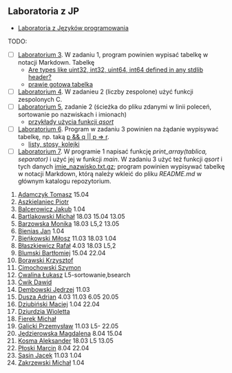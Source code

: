 ## Laboratoria z JP

* [Laboratoria z Języków programowania](https://inf.ug.edu.pl/~stefan/Dydaktyka/JezProg/Slajdy/index.html#lab)

TODO:

* [ ] [Laboratorium 3](https://inf.ug.edu.pl/~stefan/Dydaktyka/JezProg/Slajdy/Labs03). W zadaniu 1,
  program powinien wypisać tabelkę w notacji Markdown. Tabelkę
  - [Are types like uint32, int32, uint64, int64 defined in any stdlib header?](http://stackoverflow.com/questions/6013245/are-types-like-uint32-int32-uint64-int64-defined-in-any-stdlib-header)
  - [prawie gotowa tabelka](make/rzutowanie.c)
* [ ] [Laboratorium 4](https://inf.ug.edu.pl/~stefan/Dydaktyka/JezProg/Slajdy/Labs04). W zadanieu 2 (liczby zespolone)
  użyć funkcji zespolonych C.
* [ ] [Laboratorium 5](https://inf.ug.edu.pl/~stefan/Dydaktyka/JezProg/Slajdy/Labs05),
  zadanie 2 (ścieżka do pliku zdanymi w linii poleceń, sortowanie po nazwiskach i imionach)
  - [przykłady użycia funkcji _qsort_](http://wbzyl.inf.ug.edu.pl/c/qsort)
* [ ] [Laboratorium 6](https://inf.ug.edu.pl/~stefan/Dydaktyka/JezProg/Slajdy/Labs06/). Program w zadaniu 3
  powinien na żądanie wypisywać tabelkę, np. taką
  [p && q || p => r](https://www.wolframalpha.com/input/?i=p+%26%26+q+%7C%7C+p+%3D%3E+r).
  - [listy, stosy, kolejki](http://wbzyl.inf.ug.edu.pl/rails2/jp/linked_lists/12)
* [ ] [Laboratorium 7](https://inf.ug.edu.pl/~stefan/Dydaktyka/JezProg/Slajdy/Labs07/). W programie 1
  napisać funkcję _print_array(tablica, separator)_ i użyć jej w funkcji _main_.
  W zadaniu 3 użyć też funkcji _qsort_ i tych danych [imie_nazwisko.txt.gz](data/imie_nazwisko.txt.gz);
  program powinien wypisywać tabelkę w notacji Markdown, którą należy wkleić do pliku
  _README.md_ w głównym katalogu repozytorium.

<!--
```
1. [Nazwisko Imię](link do publicznego repo na _github.com_, _bitbucket.com_, _gitlab.com_)

-->

1. [Adamczyk Tomasz](https://github.com/tadamczyk/LabC_II) 15.04
1. [Aszkielaniec Piotr](https://github.com/readher/LabInf2016)
1. [Balcerowicz Jakub](https://github.com/JakubBalcerowicz/labc2016.git) 1.04
1. [Bartlakowski Michał](https://github.com/Em-jey/JProg.git) 18.03 15.04 13.05
1. [Barzowska Monika](https://github.com/gitmika/jprog.git) 18.03 L5,2 13.05
1. [Bienias Jan](https://github.com/Hergroth/C) 1.04
1. [Bieńkowski Miłosz](https://github.com/milekb/Laboratorium-2016-2017.git) 11.03 18.03 1.04
1. [Błaszkiewicz Rafał](https://github.com/blaszczek/RepoLaby) 4.03 18.03 L5,2
1. [Blumski Bartłomiej](https://github.com/BatlomBlu/Laboratorium-2016-2017) 15.04 22.04
1. [Borawski Krzysztof](https://github.com/Msegun/labc01.git)
1. [Cimochowski Szymon](https://github.com/realokers/Laboratorium2016.git)
1. [Cwalina Łukasz](https://github.com/lcwalina/JProg) L5-sortowanie,bsearch
1. [Ćwik Dawid](https://github.com/dcwik96/labc.git)
1. [Dembowski Jędrzej](https://github.com/jentszej/RepDoJezProg) 11.03
1. [Dusza Adrian](https://github.com/Aderrro/labc) 4.03 11.03 6.05 20.05
1. [Dziubiński Maciej](https://github.com/mdziub/JezykiProg) 1.04 22.04
1. [Dziurdzia Wioletta](https://github.com/wdziurdzia/LabJProg)
1. [Fierek Michał](https://github.com/mfierek2/labcx)
1. [Galicki Przemysław](https://github.com/jampapuga/jpcGalicki) 11.03 L5- 22.05
1. [Jędzierowska Magdalena](https://github.com/MagdalenaJedzierowska/JezProg) 8.04 15.04
1. [Kosma Aleksander](https://github.com/olekkosma/Lab2016) 18.03 L5 13.05
1. [Płoski Marcin](https://github.com/marcinploski/jez_prog) 8.04 22.04
1. [Sasin Jacek](https://github.com/jsasin/jprogramowania) 11.03 1.04
1. [Zakrzewski Michał](https://github.com/Zakrzak30/labx) 1.04
